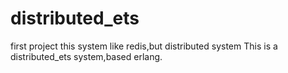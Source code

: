 # distributed_ets
first project
this system like redis,but distributed system
This is a distributed_ets system,based erlang.
